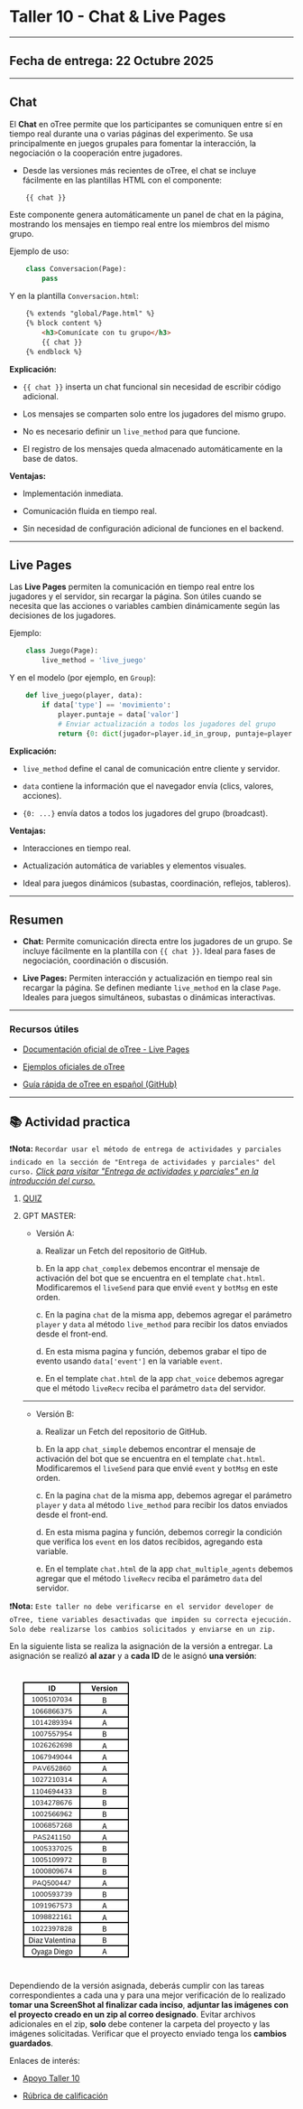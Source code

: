 # Taller 10 - Chat & Live Pages
---
## Fecha de entrega: 22 Octubre 2025
---

## Chat

El **Chat** en oTree permite que los participantes se comuniquen entre sí en tiempo real durante una o varias páginas del experimento.
Se usa principalmente en juegos grupales para fomentar la interacción, la negociación o la cooperación entre jugadores.

- Desde las versiones más recientes de oTree, el chat se incluye fácilmente en las plantillas HTML con el componente:

```html
    {{ chat }}
```

Este componente genera automáticamente un panel de chat en la página, mostrando los mensajes en tiempo real entre los miembros del mismo grupo.

Ejemplo de uso:

```python
    class Conversacion(Page):
        pass
```


Y en la plantilla `Conversacion.html`:

```html
    {% extends "global/Page.html" %}
    {% block content %}
        <h3>Comunícate con tu grupo</h3>
        {{ chat }}
    {% endblock %}
```

**Explicación:**

- `{{ chat }}` inserta un chat funcional sin necesidad de escribir código adicional.

- Los mensajes se comparten solo entre los jugadores del mismo grupo.

- No es necesario definir un `live_method` para que funcione.

- El registro de los mensajes queda almacenado automáticamente en la base de datos.

**Ventajas:**

- Implementación inmediata.

- Comunicación fluida en tiempo real.

- Sin necesidad de configuración adicional de funciones en el backend.

---

## Live Pages

Las **Live Pages** permiten la comunicación en tiempo real entre los jugadores y el servidor, sin recargar la página.
Son útiles cuando se necesita que las acciones o variables cambien dinámicamente según las decisiones de los jugadores.

Ejemplo:

```python
    class Juego(Page):
        live_method = 'live_juego'
```

Y en el modelo (por ejemplo, en `Group`):

```python
    def live_juego(player, data):
        if data['type'] == 'movimiento':
            player.puntaje = data['valor']
            # Enviar actualización a todos los jugadores del grupo
            return {0: dict(jugador=player.id_in_group, puntaje=player.puntaje)}
```

**Explicación:**

- `live_method` define el canal de comunicación entre cliente y servidor.

- `data` contiene la información que el navegador envía (clics, valores, acciones).

- `{0: ...}` envía datos a todos los jugadores del grupo (broadcast).

**Ventajas:**

- Interacciones en tiempo real.

- Actualización automática de variables y elementos visuales.

- Ideal para juegos dinámicos (subastas, coordinación, reflejos, tableros).

---

## Resumen

- **Chat:**
    Permite comunicación directa entre los jugadores de un grupo.
    Se incluye fácilmente en la plantilla con `{{ chat }}`.
    Ideal para fases de negociación, coordinación o discusión.

- **Live Pages:**
    Permiten interacción y actualización en tiempo real sin recargar la página.
    Se definen mediante `live_method` en la clase `Page`.
    Ideales para juegos simultáneos, subastas o dinámicas interactivas.

---

### Recursos útiles

- [Documentación oficial de oTree - Live Pages](https://otree.readthedocs.io/en/latest/live.html)

- [Ejemplos oficiales de oTree](https://www.otreehub.com/)

- [Guía rápida de oTree en español (GitHub)](https://github.com/otree-org/otree)


---

## 📚 Actividad practica


❗**Nota:** `Recordar usar el método de entrega de actividades y parciales indicado en la sección de "Entrega de actividades y parciales" del curso.` *[Click para visitar "Entrega de actividades y parciales" en la introducción del curso.](../../README.md)*

1. [QUIZ ]()

2. GPT MASTER:

    - Versión A:

        a. Realizar un Fetch del repositorio de GitHub.

        b. En la app `chat_complex` debemos encontrar el mensaje de activación del bot que se encuentra en el template `chat.html`. Modificaremos el `liveSend` para que envié `event` y `botMsg` en este orden.

        c. En la pagina `chat` de la misma app, debemos agregar el parámetro `player` y `data` al método `live_method` para recibir los datos enviados desde el front-end.

        d. En esta misma pagina y función, debemos grabar el tipo de evento usando `data['event']` en la variable `event`.

        e. En el template `chat.html` de la app `chat_voice` debemos agregar que el método `liveRecv` reciba el parámetro `data` del servidor.

    ---

    - Versión B:

        a. Realizar un Fetch del repositorio de GitHub.

        b. En la app `chat_simple` debemos encontrar el mensaje de activación del bot que se encuentra en el template `chat.html`. Modificaremos el `liveSend` para que envié `event` y `botMsg` en este orden.

        c. En la pagina `chat` de la misma app, debemos agregar el parámetro `player` y `data` al método `live_method` para recibir los datos enviados desde el front-end.

        d. En esta misma pagina y función, debemos corregir la condición que verifica los `event` en los datos recibidos, agregando esta variable.

        e. En el template `chat.html` de la app `chat_multiple_agents` debemos agregar que el método `liveRecv` reciba el parámetro `data` del servidor.


❗**Nota:** `Este taller no debe verificarse en el servidor developer de oTree, tiene variables desactivadas que impiden su correcta ejecución. Solo debe realizarse los cambios solicitados y enviarse en un zip.`


En la siguiente lista se realiza la asignación de la versión a entregar. La asignación se realizó **al azar** y a **cada ID** de le asignó **una versión**: 

<img src="../../imgs/10/Lista_Taller_10.png" style="margin: 20px;">

Dependiendo de la versión asignada, deberás cumplir con las tareas correspondientes a cada una y para una mejor verificación de lo realizado **tomar una ScreenShot al finalizar cada inciso**, **adjuntar las imágenes con el proyecto creado en un zip al correo designado**. Evitar archivos adicionales en el zip, **solo** debe contener la carpeta del proyecto y las imágenes solicitadas. Verificar que el proyecto enviado tenga los **cambios guardados**.

Enlaces de interés:

- [Apoyo Taller 10](https://youtu.be/e3BNtuxCwaQ)

- [Rúbrica de calificación]()